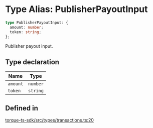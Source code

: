 # Type Alias: PublisherPayoutInput

```ts
type PublisherPayoutInput: {
  amount: number;
  token: string;
};
```

Publisher payout input.

## Type declaration

| Name | Type |
| ------ | ------ |
| `amount` | `number` |
| `token` | `string` |

## Defined in

[torque-ts-sdk/src/types/transactions.ts:20](https://github.com/torque-labs/torque-ts-sdk/blob/e34efdf278512e8a58bacdba966e9cd90b1db20a/src/types/transactions.ts#L20)
